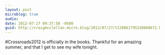 ```yaml
---
layout: post
microblog: true
audio: 
date: 2012-07-27 09:37:58 -0500
guid: http://craigmcclellan.micro.blog/2012/07/27/t228861795320860672.html
---
```

#Crossroads2012 is officially in the books. Thankful for an amazing summer, and that I get to see my wife tonight.
